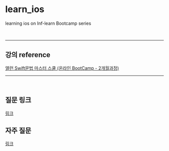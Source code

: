 # learn_ios

learning ios on Inf-learn Bootcamp series

<br>

---

## 강의 reference

[앨런 Swift문법 마스터 스쿨 (온라인 BootCamp - 2개월과정)](https://www.inflearn.com/course/스위프트-문법-마스터-스쿨/dashboard)



---

<br>

## 질문 링크

[링크](https://pointed-earwig-996.notion.site/Swift-FAQ-a88cf6183bb74604824f85b668489ffb)

## 자주 질문

[링크](https://bit.ly/3BDdRSM)
